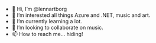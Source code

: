 - 👋 Hi, I’m @lennartborg
- 👀 I’m interested all things Azure and .NET, music and art.
- 🌱 I’m currently learning a lot.
- 💞️ I’m looking to collaborate on music.
- 📫 How to reach me... hiding!

<!---
lennartborg/lennartborg is a ✨ special ✨ repository because its `README.md` (this file) appears on your GitHub profile.
You can click the Preview link to take a look at your changes.
--->
